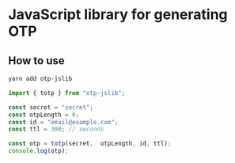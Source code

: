 # JavaScript library for generating OTP

## How to use

```bash
yarn add otp-jslib
```

```typescript
import { totp } from "otp-jslib";

const secret = "secret";
const otpLength = 6;
const id = "email@example.com";
const ttl = 300; // seconds

const otp = totp(secret,  otpLength, id, ttl);
console.log(otp);
```